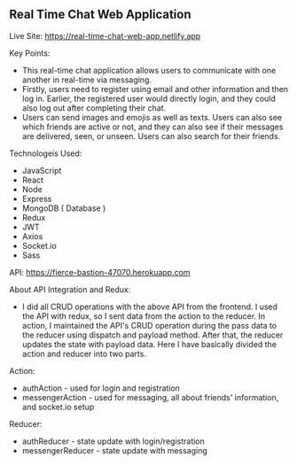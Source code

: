 <h2>Real Time Chat Web Application</h2>

Live Site: https://real-time-chat-web-app.netlify.app

Key Points:
- This real-time chat application allows users to communicate with one another in real-time via messaging. 
- Firstly, users need to register using email and other information and then log in. Earlier, the registered user would directly login, and they could also log out after completing their chat. 
- Users can send images and emojis as well as texts. Users can also see which friends are active or not, and they can also see if their messages are delivered, seen, or unseen. Users can also search for their friends.

Technologeis Used:
- JavaScript
- React
- Node
- Express
- MongoDB ( Database )
- Redux
- JWT
- Axios
- Socket.io
- Sass

API: https://fierce-bastion-47070.herokuapp.com

About API Integration and Redux:
- I did all CRUD operations with the above API from the frontend. I used the API with redux, so I sent data from the action to the reducer. In action, I maintained the API's CRUD operation during the pass data to the reducer using dispatch and payload method. After that, the reducer updates the state with payload data. Here I have basically divided the action and reducer into two parts.

Action:
- authAction - used for login and registration
- messengerAction - used for messaging, all about friends' information, and socket.io setup

Reducer:
- authReducer - state update with login/registration
- messengerReducer - state update with messaging

